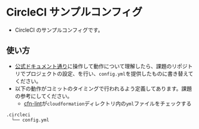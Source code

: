 # CircleCI サンプルコンフィグ

- CircleCI のサンプルコンフィグです。

## 使い方

- [公式ドキュメント通り](https://circleci.com/docs/ja/2.0/getting-started/)に操作して動作について理解したら、課題のリポジトリでプロジェクトの設定、を行い、`config.yml`を提供したものに書き替えてください。
- 以下の動作がコミットのタイミングで行われるよう定義してあります。課題の参考にしてください。
  - [cfn-lint](https://github.com/aws-cloudformation/cfn-lint)が`cloudformation`ディレクトリ内の`yml`ファイルをチェックする

```
.circleci
  └── config.yml
```
